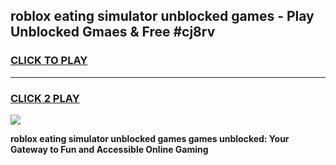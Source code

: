 
## roblox eating simulator unblocked games - Play Unblocked Gmaes & Free #cj8rv
<h3>
<a href="https://premium.freeplayer.one?title=roblox_eating_simulator_unblocked_games&ref=01M">CLICK TO PLAY</a></h3>
<hr>

<h3>
<a href="https://premium.freeplayer.one?title=roblox_eating_simulator_unblocked_games&ref=01M">CLICK 2 PLAY</a>
  
</h3>

<a href="https://premium.freeplayer.one?title=roblox_eating_simulator_unblocked_games&ref=01M"><img src="https://clearcache.store/games.png"></a>


**roblox eating simulator unblocked games games unblocked: Your Gateway to Fun and Accessible Online Gaming**
